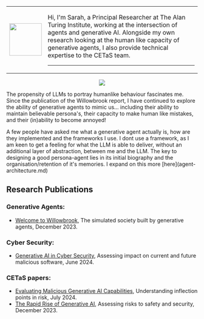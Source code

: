 <table>
<tr>
    <td>
    <img width="85" src="https://drsezzer.github.io/profile_pic.png" />
    </td>
    <td>
<p>Hi, I'm Sarah, a Principal Researcher at The Alan Turing Institute, working at the intersection of agents and generative AI.  Alongside my own research looking at the human like capacity of generative agents, I also provide technical expertise to the CETaS team.</p>
    <hr>
    </td>
</tr>
</table>



<p align=center><img src="https://drsezzer.github.io/willowbrook1.png" /></p>

<p>The propensity of LLMs to portray humanlike behaviour fascinates me.  Since the publication of the Willowbrook report, I have continued to explore the ability of generative agents to mimic us... including their ability to maintain believable persona's, their capacity to make human like mistakes, and their (in)ability to become annoyed!</p>

<p>A few people have asked me what a generative agent actually is, how are they implemented and the frameworks I use.  I dont use a framework, as I am keen to get a feeling for what the LLM is able to deliver, without an additional layer of abstraction, between me and the LLM.  The key to designing a good persona-agent lies in its initial biography and the organisation/retention of it's memories. I expand on this more [here](agent-architecture.md)</p>

## Research Publications

### Generative Agents:
* [Welcome to Willowbrook](https://cetas.turing.ac.uk/publications/welcome-willowbrook), The simulated society built by generative agents, December 2023.

### Cyber Security:
* [Generative AI in Cyber Security](https://cetas.turing.ac.uk/publications/generative-ai-cybersecurity), Assessing impact on current and future malicious software, June 2024.

### CETaS papers:
* [Evaluating Malicious Generative AI Capabilities](https://cetas.turing.ac.uk/publications/evaluating-malicious-generative-ai-capabilities), Understanding inflection points in risk, July 2024.
* [The Rapid Rise of Generative AI](https://cetas.turing.ac.uk/publications/rapid-rise-generative-ai), Assessing risks to safety and security, December 2023.



